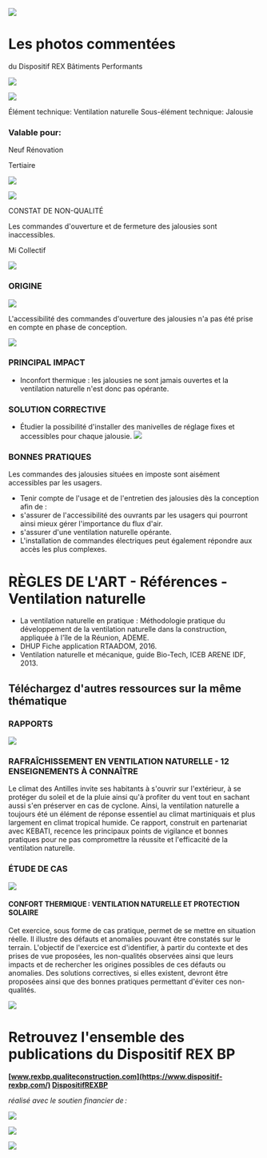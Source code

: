 ![](<images/Commande d'ouverture des jalousies inaccessible/_page_0_Picture_0.jpeg>)

# Les photos commentées

du Dispositif REX Bâtiments Performants

![](<images/Commande d'ouverture des jalousies inaccessible/_page_0_Picture_3.jpeg>)

![](<images/Commande d'ouverture des jalousies inaccessible/_page_0_Picture_4.jpeg>)

Élément technique: Ventilation naturelle Sous-élément technique: Jalousie

### Valable pour:

 Neuf Rénovation

Tertiaire

![](<images/Commande d'ouverture des jalousies inaccessible/_page_0_Picture_9.jpeg>)

![](<images/Commande d'ouverture des jalousies inaccessible/_page_0_Picture_10.jpeg>)

CONSTAT DE NON-QUALITÉ

Les commandes d'ouverture et de fermeture des jalousies sont inaccessibles.

 Mi Collectif

![](<images/Commande d'ouverture des jalousies inaccessible/_page_0_Picture_14.jpeg>)

### ORIGINE

![](<images/Commande d'ouverture des jalousies inaccessible/_page_0_Picture_16.jpeg>)

L'accessibilité des commandes d'ouverture des jalousies n'a pas été prise en compte en phase de conception.

![](<images/Commande d'ouverture des jalousies inaccessible/_page_0_Picture_18.jpeg>)

### PRINCIPAL IMPACT

- Inconfort thermique : les jalousies ne sont jamais ouvertes et la ventilation naturelle n'est donc pas opérante.
### SOLUTION CORRECTIVE

- Étudier la possibilité d'installer des manivelles de réglage fixes et accessibles pour chaque jalousie.
![](<images/Commande d'ouverture des jalousies inaccessible/_page_0_Picture_23.jpeg>)

### BONNES PRATIQUES

Les commandes des jalousies situées en imposte sont aisément accessibles par les usagers.

- Tenir compte de l'usage et de l'entretien des jalousies dès la conception afin de :
- s'assurer de l'accessibilité des ouvrants par les usagers qui pourront ainsi mieux gérer l'importance du flux d'air.
- s'assurer d'une ventilation naturelle opérante.
- L'installation de commandes électriques peut également répondre aux accès les plus complexes.

# RÈGLES DE L'ART - Références - Ventilation naturelle

- La ventilation naturelle en pratique : Méthodologie pratique du développement de la ventilation naturelle dans la construction, appliquée à l'île de la Réunion, ADEME.
- DHUP Fiche application RTAADOM, 2016.
- Ventilation naturelle et mécanique, guide Bio-Tech, ICEB ARENE IDF, 2013.

## Téléchargez d'autres ressources sur la même thématique

### RAPPORTS

![](<images/Commande d'ouverture des jalousies inaccessible/_page_1_Picture_6.jpeg>)

### RAFRAÎCHISSEMENT EN VENTILATION NATURELLE - 12 ENSEIGNEMENTS À CONNAÎTRE

Le climat des Antilles invite ses habitants à s'ouvrir sur l'extérieur, à se protéger du soleil et de la pluie ainsi qu'à profiter du vent tout en sachant aussi s'en préserver en cas de cyclone. Ainsi, la ventilation naturelle a toujours été un élément de réponse essentiel au climat martiniquais et plus largement en climat tropical humide. Ce rapport, construit en partenariat avec KEBATI, recence les principaux points de vigilance et bonnes pratiques pour ne pas compromettre la réussite et l'efficacité de la ventilation naturelle.

### ÉTUDE DE CAS

![](<images/Commande d'ouverture des jalousies inaccessible/_page_1_Picture_10.jpeg>)

#### CONFORT THERMIQUE : VENTILATION NATURELLE ET PROTECTION SOLAIRE

Cet exercice, sous forme de cas pratique, permet de se mettre en situation réelle. Il illustre des défauts et anomalies pouvant être constatés sur le terrain. L'objectif de l'exercice est d'identifier, à partir du contexte et des prises de vue proposées, les non-qualités observées ainsi que leurs impacts et de rechercher les origines possibles de ces défauts ou anomalies. Des solutions correctives, si elles existent, devront être proposées ainsi que des bonnes pratiques permettant d'éviter ces non-qualités.

![](<images/Commande d'ouverture des jalousies inaccessible/_page_1_Picture_13.jpeg>)

# Retrouvez l'ensemble des publications du Dispositif REX BP

**[www.rexbp.qualiteconstruction.com](https://www.dispositif-rexbp.com/) [DispositifREXBP](https://www.facebook.com/DispositifREXBP/)**

*réalisé avec le soutien financier de :*

![](<images/Commande d'ouverture des jalousies inaccessible/_page_1_Picture_18.jpeg>)

![](<images/Commande d'ouverture des jalousies inaccessible/_page_1_Picture_19.jpeg>)

![](<images/Commande d'ouverture des jalousies inaccessible/_page_1_Picture_20.jpeg>)